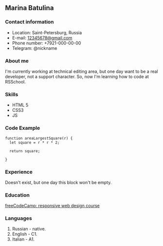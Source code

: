 ## Marina Batulina

### Contact information
* Location: Saint-Petersburg, Russia
* E-mail: 12345678@gmail.com
* Phone number: +7921-000-00-00
* Telegram: @nickname

### About me
I'm currently working at technical editing area, but one day want to be a real developer, not a support character. So, now I'm learning how to code at RSSchool.  

### Skills
* HTML 5
* CSS3
* JS

### Code Example
```
function areaLargestSquare(r) {
  let square = r * r * 2;
  
  return square;
  
}
```

### Experience
Doesn't exist, but one day this block won't be empty.

### Education
[freeCodeCamp: responsive web design course](https://www.freecodecamp.org/certification/rosenkrantzdead/responsive-web-design)

### Languages
1. Russian - native.
2. English - C1.
3. Italian - A1.

